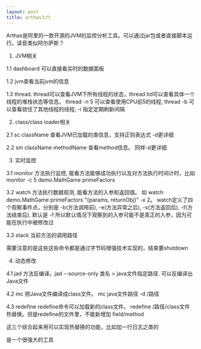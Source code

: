 ```yaml
---
layout: post
title: arthas入门
---
```

Arthas是阿里的一款开源的JVM的监控分析工具。可以通过jar包或者直接脚本运行。读音类似阿尔萨斯？


1. JVM相关

1.1 dashboard 可以直接看实时的数据面板

1.2 jvm查看当前jvm的信息

1.3 thread. thread可以查看JVM下所有线程的状态，thread tid可以查看具体一个线程的堆栈状态等信息。 thread -n 5 可以查看使用CPU前5的线程;  thread -b 可以查看锁住了其他线程的线程; -i 指定定期刷新间隔

2. class/class loader相关

2.1 sc className 查看JVM已加载的类信息，支持正则表达式 -d更详细

2.2 sm className methodName 查看method信息。 同样-d更详细


3. 实时监控

3.1 monitor 方法执行监控, 能看方法能够成功执行以及对方法执行时间计时，比如 monitor -c 5 demo.MathGame primeFactors

3.2 watch 方法执行数据观测, 能看方法的入参和返回值。 如 watch demo.MathGame primeFactors "{params, returnObj}" -x 2。 watch定义了四个观察事件点，分别是 -b(方法调用前), -e(方法异常之后), -s(方法返回后), -f(方法结束后). 默认是 -f 所以默认情况下观察到的入参可能不是真正的入参，因为可能在执行中被修改过

3.3 stack 当前方法的调用路径

需要注意的是这些这些命令都是通过字节码增强技术实现的，结束要shutdown


4. 动态修改

4.1 jad 方法反编译。jad --source-only 类名 > java文件指定路径.  可以反编译出Java文件

4.2 mc 把Java文件编译成class文件。 mc java文件路径 -d /路径

4.3 redefine redefine命令可以加载新的class文件。 redefine /路径/class文件 热替换。但是redefine的文件里，不能新增加 field/method

这三个综合起来用可以实现热替换的功能，比如加一行日志之类的

是一个很强大的工具